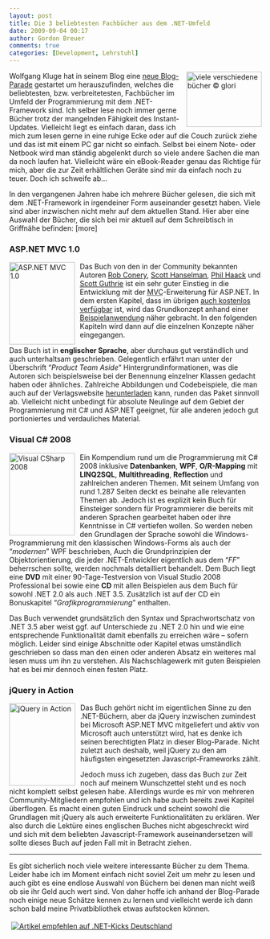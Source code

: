 ```yaml
---
layout: post
title: Die 3 beliebtesten Fachbücher aus dem .NET-Umfeld
date: 2009-09-04 00:17
author: Gordon Breuer
comments: true
categories: [Development, Lehrstuhl]
---
```

<p><img style="margin: 0px 0px 0px 10px; display: inline; border: 0px;" title="viele verschiedene b&uuml;cher &copy; glori" src="http://anheledirwp.blob.core.windows.net/wordpress/2009/09/vieleverschiedenebcherglori.jpg" border="0" alt="viele verschiedene b&uuml;cher &copy; glori" width="150" height="110" align="right" /> Wolfgang Kluge hat in seinem Blog eine <a href="http://gehirnwindung.de/post/2009/09/01/Blog-Parade-Die-3-beliebtesten-Fachbucher-aus-dem-NET-Umfeld.aspx" target="_blank">neue Blog-Parade</a> gestartet um herauszufinden, welches die beliebtesten, bzw. verbreitetesten, Fachb&uuml;cher im Umfeld der Programmierung mit dem .NET-Framework sind. Ich selber lese noch immer gerne B&uuml;cher trotz der mangelnden F&auml;higkeit des Instant-Updates. Vielleicht liegt es einfach daran, dass ich mich zum lesen gerne in eine ruhige Ecke oder auf die Couch zur&uuml;ck ziehe und das ist mit einem PC gar nicht so einfach. Selbst bei einem Note- oder Netbook wird man st&auml;ndig abgelenkt durch so viele andere Sachen die man da noch laufen hat. Vielleicht w&auml;re ein eBook-Reader genau das Richtige f&uuml;r mich, aber die zur Zeit erh&auml;ltlichen Ger&auml;te sind mir da einfach noch zu teuer. Doch ich schweife ab&hellip;</p>
<p>In den vergangenen Jahren habe ich mehrere B&uuml;cher gelesen, die sich mit dem .NET-Framework in irgendeiner Form auseinander gesetzt haben. Viele sind aber inzwischen nicht mehr auf dem aktuellen Stand. Hier aber eine Auswahl der B&uuml;cher, die sich bei mir aktuell auf dem Schreibtisch in Griffn&auml;he befinden: [more]</p>
<h3>ASP.NET MVC 1.0</h3>
<p><a href="http://www.amazon.de/gp/product/0470384611?ie=UTF8&amp;amp;tag=anheledirdotnet-21&amp;amp;linkCode=as2&amp;amp;camp=1638&amp;amp;creative=19454&amp;amp;creativeASIN=0470384611" target="_blank"><img style="margin: 0px 10px 0px 0px; display: inline; border-width: 0px;" title="ASP.NET MVC 1.0" src="http://anheledirwp.blob.core.windows.net/wordpress/2009/09/ASP.NETMVC1.0.jpg" border="0" alt="ASP.NET MVC 1.0" width="131" height="164" align="left" /></a>Das Buch von den in der Community bekannten Autoren <a href="http://blog.wekeroad.com/" target="_blank">Rob Conery</a>, <a href="http://www.hanselman.com/blog/" target="_blank">Scott Hanselman</a>, <a href="http://haacked.com/" target="_blank">Phil Haack</a> und <a href="http://weblogs.asp.net/scottgu/" target="_blank">Scott Guthrie</a> ist ein sehr guter Einstieg in die Entwicklung mit der <acronym title="Model-View-Controler">MVC</acronym>-Erweiterung f&uuml;r ASP.NET. In dem ersten Kapitel, dass im &uuml;brigen <a href="http://aspnetmvcbook.s3.amazonaws.com/aspnetmvc-nerdinner_v1.pdf" target="_blank">auch kostenlos verf&uuml;gbar</a> ist, wird das Grundkonzept anhand einer <a href="http://www.nerddinner.com/" target="_blank">Beispielanwendung</a> n&auml;her gebracht. In den folgenden Kapiteln wird dann auf die einzelnen Konzepte n&auml;her eingegangen.</p>
<p>Das Buch ist in <strong>englischer Sprache</strong>, aber durchaus gut verst&auml;ndlich und auch unterhaltsam geschrieben. Gelegentlich erf&auml;hrt man unter der &Uuml;berschrift &ldquo;<em>Product Team Aside</em>&rdquo; Hintergrundinformationen, was die Autoren sich beispielsweise bei der Benennung einzelner Klassen gedacht haben oder &auml;hnliches. Zahlreiche Abbildungen und Codebeispiele, die man auch auf der Verlagswebsite <a href="http://www.wrox.com/WileyCDA/WroxTitle/Professional-ASP-NET-MVC-1-0.productCd-0470384611,descCd-DOWNLOAD.html" target="_blank">herunterladen</a> kann, runden das Paket sinnvoll ab. Vielleicht nicht unbedingt f&uuml;r absolute Neulinge auf dem Gebiet der Programmierung mit C# und ASP.NET geeignet, f&uuml;r alle anderen jedoch gut portioniertes und verdauliches Material.</p>
<h3>Visual C# 2008</h3>
<p><a href="http://www.amazon.de/gp/product/3827326419?ie=UTF8&amp;tag=anheledirdotnet-21&amp;linkCode=as2&amp;camp=1638&amp;creative=19454&amp;creativeASIN=3827326419" target="_blank"><img style="margin: 0px 10px 0px 0px; display: inline; border-width: 0px;" title="Visual CSharp 2008" src="http://anheledirwp.blob.core.windows.net/wordpress/2009/09/VisualCSharp2008.jpg" border="0" alt="Visual CSharp 2008" width="131" height="164" align="left" /></a>Ein Kompendium rund um die Programmierung mit C# 2008 inklusive <strong>Datenbanken</strong>, <strong>WPF</strong>, <strong>O/R-Mapping</strong> mit <strong>LINQ2SQL</strong>, <strong>Multithreading</strong>, <strong>Reflection</strong> und zahlreichen anderen Themen. Mit seinem Umfang von rund 1.287 Seiten deckt es beinahe alle relevanten Themen ab. Jedoch ist es explizit kein Buch f&uuml;r Einsteiger sondern f&uuml;r Programmierer die bereits mit anderen Sprachen gearbeitet haben oder ihre Kenntnisse in C# vertiefen wollen. So werden neben den Grundlagen der Sprache sowohl die Windows-Programmierung mit den klassischen Windows-Forms als auch der &ldquo;<em>modernen</em>&rdquo; WPF beschrieben, Auch die Grundprinzipien der Objektorientierung, die jeder .NET-Entwickler eigentlich aus dem &ldquo;<em>FF</em>&rdquo; beherrschen sollte, werden nochmals detailliert behandelt. Dem Buch liegt eine <strong>DVD</strong> mit einer 90-Tage-Testversion von Visual Studio 2008 Professional bei sowie eine <strong>CD</strong> mit allen Beispielen aus dem Buch f&uuml;r sowohl .NET 2.0 als auch .NET 3.5. Zus&auml;tzlich ist auf der CD ein Bonuskapitel &ldquo;<em>Grafikprogrammierung</em>&rdquo; enthalten.</p>
<p>Das Buch verwendet grunds&auml;tzlich den Syntax und Sprachwortschatz von .NET 3.5 aber weist ggf. auf Unterschiede zu .NET 2.0 hin und wie eine entsprechende Funktionalit&auml;t damit ebenfalls zu erreichen w&auml;re &ndash; sofern m&ouml;glich. Leider sind einige Abschnitte oder Kapitel etwas umst&auml;ndlich geschrieben so dass man den einen oder anderen Absatz ein weiteres mal lesen muss um ihn zu verstehen. Als Nachschlagewerk mit guten Beispielen hat es bei mir dennoch einen festen Platz.</p>
<h3>jQuery in Action</h3>
<p><img style="margin: 0px 10px 0px 0px; display: inline; border-width: 0px;" title="jQuery in Action" src="http://anheledirwp.blob.core.windows.net/wordpress/2009/09/jQueryinAction.jpg" border="0" alt="jQuery in Action" width="132" height="164" align="left" />Das Buch geh&ouml;rt nicht im eigentlichen Sinne zu den .NET-B&uuml;chern, aber da jQuery inzwischen zumindest bei Microsoft ASP.NET MVC mitgeliefert und aktiv von Microsoft auch unterst&uuml;tzt wird, hat es denke ich seinen berechtigten Platz in dieser Blog-Parade. Nicht zuletzt auch deshalb, weil jQuery zu den am h&auml;ufigsten eingesetzten Javascript-Frameworks z&auml;hlt.</p>
<p>Jedoch muss ich zugeben, dass das Buch zur Zeit noch auf meinem Wunschzettel steht und es noch nicht komplett selbst gelesen habe. Allerdings wurde es mir von mehreren Community-Mitgliedern empfohlen und ich habe auch bereits zwei Kapitel &uuml;berflogen. Es macht einen guten Eindruck und scheint sowohl die Grundlagen mit jQuery als auch erweiterte Funktionalit&auml;ten zu erkl&auml;ren. Wer also durch die Lekt&uuml;re eines englischen Buches nicht abgeschreckt wird und sich mit dem beliebten Javascript-Framework auseinandersetzen will sollte dieses Buch auf jeden Fall mit in Betracht ziehen.</p>
<hr />
<p>Es gibt sicherlich noch viele weitere interessante B&uuml;cher zu dem Thema. Leider habe ich im Moment einfach nicht soviel Zeit um mehr zu lesen und auch gibt es eine endlose Auswahl von B&uuml;chern bei denen man nicht wei&szlig; ob sie ihr Geld auch wert sind. Von daher hoffe ich anhand der Blog-Parade noch einige neue Sch&auml;tze kennen zu lernen und vielleicht werde ich dann schon bald meine Privatbibliothek etwas aufstocken k&ouml;nnen.</p>
<div class="wlWriterHeaderFooter" style="text-align: left; margin: 0px; padding: 4px 4px 4px 4px;"><a target="_blank" href="http://dotnet-kicks.de/kick/?url=http://old.gordon-breuer.de/post/2009/09/04/Die-3-beliebtesten-Fachbucher-aus-dem-NET-Umfeld.aspx&amp;title=Die 3 beliebtesten Fachbücher aus dem .NET-Umfeld&amp;description=">
                    <img src="http://dotnet-kicks.de/Services/Images/KickItImageGenerator.ashx?url=http://old.gordon-breuer.de/post/2009/09/04/Die-3-beliebtesten-Fachbucher-aus-dem-NET-Umfeld.aspx" border="0" alt="Artikel empfehlen auf .NET-Kicks Deutschland" />
                  </a></div>
